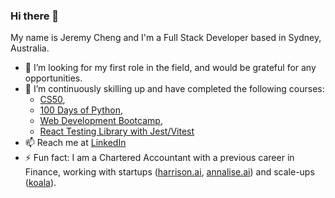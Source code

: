 ### Hi there 👋

My name is Jeremy Cheng and I'm a Full Stack Developer based in Sydney, Australia.

- 👯 I’m looking for my first role in the field, and would be grateful for any opportunities.
- 🌱 I’m continuously skilling up and have completed the following courses:
    - [CS50](https://pll.harvard.edu/course/cs50-introduction-computer-science),
    - [100 Days of Python](https://www.udemy.com/course/100-days-of-code/),
    - [Web Development Bootcamp](https://www.udemy.com/course/the-complete-web-development-bootcamp/),
    - [React Testing Library with Jest/Vitest](https://www.udemy.com/course/react-testing-library/)
- 📫 Reach me at [LinkedIn](https://www.linkedin.com/in/jytcheng/)
- ⚡ Fun fact: I am a Chartered Accountant with a previous career in Finance, working with startups ([harrison.ai](https://harrison.ai/), [annalise.ai](https://annalise.ai/)) and scale-ups ([koala](https://koala.com/en-au)).

